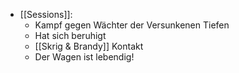 - [[Sessions]]:
	- Kampf gegen Wächter der Versunkenen Tiefen
	- Hat sich beruhigt
	- [[Skrig & Brandy]] Kontakt
	- Der Wagen ist lebendig!